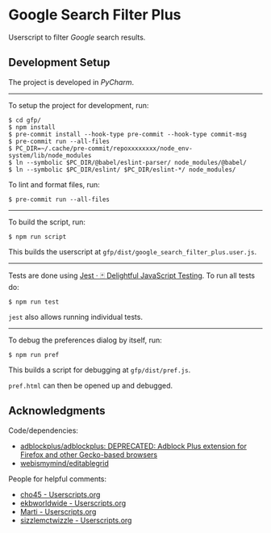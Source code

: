 # Google Search Filter Plus
Userscript to filter *Google* search results.

## Development Setup
The project is developed in *PyCharm*.

---

To setup the project for development, run:

    $ cd gfp/
    $ npm install
    $ pre-commit install --hook-type pre-commit --hook-type commit-msg
    $ pre-commit run --all-files
    $ PC_DIR=~/.cache/pre-commit/repoxxxxxxxx/node_env-system/lib/node_modules
    $ ln --symbolic $PC_DIR/@babel/eslint-parser/ node_modules/@babel/
    $ ln --symbolic $PC_DIR/eslint/ $PC_DIR/eslint-*/ node_modules/

To lint and format files, run:

    $ pre-commit run --all-files

---

To build the script, run:

    $ npm run script

This builds the userscript at `gfp/dist/google_search_filter_plus.user.js`.

---

Tests are done using [Jest · 🃏 Delightful JavaScript Testing](https://jestjs.io/). To run all tests do:

    $ npm run test

`jest` also allows running individual tests.

---

To debug the preferences dialog by itself, run:

    $ npm run pref

This builds a script for debugging at `gfp/dist/pref.js`.

`pref.html` can then be opened up and debugged.

## Acknowledgments
Code/dependencies:

- [adblockplus/adblockplus: DEPRECATED: Adblock Plus extension for Firefox and other Gecko-based browsers](https://github.com/adblockplus/adblockplus)
- [webismymind/editablegrid](https://github.com/webismymind/editablegrid)

People for helpful comments:

- [cho45 - Userscripts.org](https://userscripts-mirror.org/users/1965)
- [ekbworldwide - Userscripts.org](https://userscripts-mirror.org/users/39581)
- [Marti - Userscripts.org](https://userscripts-mirror.org/users/marti)
- [sizzlemctwizzle - Userscripts.org](https://userscripts-mirror.org/users/sizzle.html)
